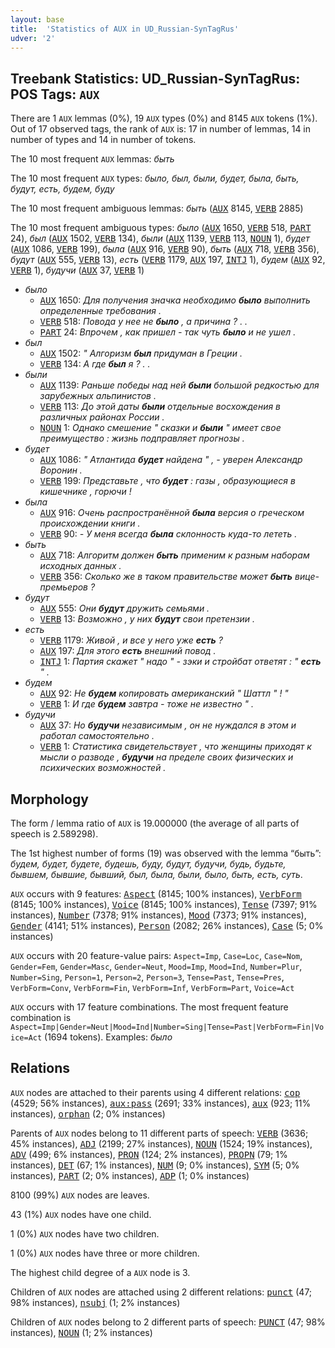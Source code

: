 ```yaml
---
layout: base
title:  'Statistics of AUX in UD_Russian-SynTagRus'
udver: '2'
---
```


## Treebank Statistics: UD_Russian-SynTagRus: POS Tags: `AUX`

There are 1 `AUX` lemmas (0%), 19 `AUX` types (0%) and 8145 `AUX` tokens (1%).
Out of 17 observed tags, the rank of `AUX` is: 17 in number of lemmas, 14 in number of types and 14 in number of tokens.

The 10 most frequent `AUX` lemmas: <em>быть</em>

The 10 most frequent `AUX` types:  <em>было, был, были, будет, была, быть, будут, есть, будем, буду</em>

The 10 most frequent ambiguous lemmas: <em>быть</em> (<tt><a href="ru_syntagrus-pos-AUX.html">AUX</a></tt> 8145, <tt><a href="ru_syntagrus-pos-VERB.html">VERB</a></tt> 2885)

The 10 most frequent ambiguous types:  <em>было</em> (<tt><a href="ru_syntagrus-pos-AUX.html">AUX</a></tt> 1650, <tt><a href="ru_syntagrus-pos-VERB.html">VERB</a></tt> 518, <tt><a href="ru_syntagrus-pos-PART.html">PART</a></tt> 24), <em>был</em> (<tt><a href="ru_syntagrus-pos-AUX.html">AUX</a></tt> 1502, <tt><a href="ru_syntagrus-pos-VERB.html">VERB</a></tt> 134), <em>были</em> (<tt><a href="ru_syntagrus-pos-AUX.html">AUX</a></tt> 1139, <tt><a href="ru_syntagrus-pos-VERB.html">VERB</a></tt> 113, <tt><a href="ru_syntagrus-pos-NOUN.html">NOUN</a></tt> 1), <em>будет</em> (<tt><a href="ru_syntagrus-pos-AUX.html">AUX</a></tt> 1086, <tt><a href="ru_syntagrus-pos-VERB.html">VERB</a></tt> 199), <em>была</em> (<tt><a href="ru_syntagrus-pos-AUX.html">AUX</a></tt> 916, <tt><a href="ru_syntagrus-pos-VERB.html">VERB</a></tt> 90), <em>быть</em> (<tt><a href="ru_syntagrus-pos-AUX.html">AUX</a></tt> 718, <tt><a href="ru_syntagrus-pos-VERB.html">VERB</a></tt> 356), <em>будут</em> (<tt><a href="ru_syntagrus-pos-AUX.html">AUX</a></tt> 555, <tt><a href="ru_syntagrus-pos-VERB.html">VERB</a></tt> 13), <em>есть</em> (<tt><a href="ru_syntagrus-pos-VERB.html">VERB</a></tt> 1179, <tt><a href="ru_syntagrus-pos-AUX.html">AUX</a></tt> 197, <tt><a href="ru_syntagrus-pos-INTJ.html">INTJ</a></tt> 1), <em>будем</em> (<tt><a href="ru_syntagrus-pos-AUX.html">AUX</a></tt> 92, <tt><a href="ru_syntagrus-pos-VERB.html">VERB</a></tt> 1), <em>будучи</em> (<tt><a href="ru_syntagrus-pos-AUX.html">AUX</a></tt> 37, <tt><a href="ru_syntagrus-pos-VERB.html">VERB</a></tt> 1)


* <em>было</em>
  * <tt><a href="ru_syntagrus-pos-AUX.html">AUX</a></tt> 1650: <em>Для получения значка необходимо <b>было</b> выполнить определенные требования .</em>
  * <tt><a href="ru_syntagrus-pos-VERB.html">VERB</a></tt> 518: <em>Повода у нее не <b>было</b> , а причина ? . .</em>
  * <tt><a href="ru_syntagrus-pos-PART.html">PART</a></tt> 24: <em>Впрочем , как пришел - так чуть <b>было</b> и не ушел .</em>
* <em>был</em>
  * <tt><a href="ru_syntagrus-pos-AUX.html">AUX</a></tt> 1502: <em>" Алгоризм <b>был</b> придуман в Греции .</em>
  * <tt><a href="ru_syntagrus-pos-VERB.html">VERB</a></tt> 134: <em>А где <b>был</b> я ? . .</em>
* <em>были</em>
  * <tt><a href="ru_syntagrus-pos-AUX.html">AUX</a></tt> 1139: <em>Раньше победы над ней <b>были</b> большой редкостью для зарубежных альпинистов .</em>
  * <tt><a href="ru_syntagrus-pos-VERB.html">VERB</a></tt> 113: <em>До этой даты <b>были</b> отдельные восхождения в различных районах России .</em>
  * <tt><a href="ru_syntagrus-pos-NOUN.html">NOUN</a></tt> 1: <em>Однако смешение " сказки и <b>были</b> " имеет свое преимущество : жизнь подправляет прогнозы .</em>
* <em>будет</em>
  * <tt><a href="ru_syntagrus-pos-AUX.html">AUX</a></tt> 1086: <em>" Атлантида <b>будет</b> найдена " , - уверен Александр Воронин .</em>
  * <tt><a href="ru_syntagrus-pos-VERB.html">VERB</a></tt> 199: <em>Представьте , что <b>будет</b> : газы , образующиеся в кишечнике , горючи !</em>
* <em>была</em>
  * <tt><a href="ru_syntagrus-pos-AUX.html">AUX</a></tt> 916: <em>Очень распространённой <b>была</b> версия о греческом происхождении книги .</em>
  * <tt><a href="ru_syntagrus-pos-VERB.html">VERB</a></tt> 90: <em>- У меня всегда <b>была</b> склонность куда-то лететь .</em>
* <em>быть</em>
  * <tt><a href="ru_syntagrus-pos-AUX.html">AUX</a></tt> 718: <em>Алгоритм должен <b>быть</b> применим к разным наборам исходных данных .</em>
  * <tt><a href="ru_syntagrus-pos-VERB.html">VERB</a></tt> 356: <em>Сколько же в таком правительстве может <b>быть</b> вице-премьеров ?</em>
* <em>будут</em>
  * <tt><a href="ru_syntagrus-pos-AUX.html">AUX</a></tt> 555: <em>Они <b>будут</b> дружить семьями .</em>
  * <tt><a href="ru_syntagrus-pos-VERB.html">VERB</a></tt> 13: <em>Возможно , у них <b>будут</b> свои претензии .</em>
* <em>есть</em>
  * <tt><a href="ru_syntagrus-pos-VERB.html">VERB</a></tt> 1179: <em>Живой , и все у него уже <b>есть</b> ?</em>
  * <tt><a href="ru_syntagrus-pos-AUX.html">AUX</a></tt> 197: <em>Для этого <b>есть</b> внешний повод .</em>
  * <tt><a href="ru_syntagrus-pos-INTJ.html">INTJ</a></tt> 1: <em>Партия скажет " надо " - зэки и стройбат ответят : " <b>есть</b> " .</em>
* <em>будем</em>
  * <tt><a href="ru_syntagrus-pos-AUX.html">AUX</a></tt> 92: <em>Не <b>будем</b> копировать американский " Шаттл " ! "</em>
  * <tt><a href="ru_syntagrus-pos-VERB.html">VERB</a></tt> 1: <em>И где <b>будем</b> завтра - тоже не известно " .</em>
* <em>будучи</em>
  * <tt><a href="ru_syntagrus-pos-AUX.html">AUX</a></tt> 37: <em>Но <b>будучи</b> независимым , он не нуждался в этом и работал самостоятельно .</em>
  * <tt><a href="ru_syntagrus-pos-VERB.html">VERB</a></tt> 1: <em>Статистика свидетельствует , что женщины приходят к мысли о разводе , <b>будучи</b> на пределе своих физических и психических возможностей .</em>

## Morphology

The form / lemma ratio of `AUX` is 19.000000 (the average of all parts of speech is 2.589298).

The 1st highest number of forms (19) was observed with the lemma “быть”: <em>будем, будет, будете, будешь, буду, будут, будучи, будь, будьте, бывшем, бывшие, бывший, был, была, были, было, быть, есть, суть</em>.

`AUX` occurs with 9 features: <tt><a href="ru_syntagrus-feat-Aspect.html">Aspect</a></tt> (8145; 100% instances), <tt><a href="ru_syntagrus-feat-VerbForm.html">VerbForm</a></tt> (8145; 100% instances), <tt><a href="ru_syntagrus-feat-Voice.html">Voice</a></tt> (8145; 100% instances), <tt><a href="ru_syntagrus-feat-Tense.html">Tense</a></tt> (7397; 91% instances), <tt><a href="ru_syntagrus-feat-Number.html">Number</a></tt> (7378; 91% instances), <tt><a href="ru_syntagrus-feat-Mood.html">Mood</a></tt> (7373; 91% instances), <tt><a href="ru_syntagrus-feat-Gender.html">Gender</a></tt> (4141; 51% instances), <tt><a href="ru_syntagrus-feat-Person.html">Person</a></tt> (2082; 26% instances), <tt><a href="ru_syntagrus-feat-Case.html">Case</a></tt> (5; 0% instances)

`AUX` occurs with 20 feature-value pairs: `Aspect=Imp`, `Case=Loc`, `Case=Nom`, `Gender=Fem`, `Gender=Masc`, `Gender=Neut`, `Mood=Imp`, `Mood=Ind`, `Number=Plur`, `Number=Sing`, `Person=1`, `Person=2`, `Person=3`, `Tense=Past`, `Tense=Pres`, `VerbForm=Conv`, `VerbForm=Fin`, `VerbForm=Inf`, `VerbForm=Part`, `Voice=Act`

`AUX` occurs with 17 feature combinations.
The most frequent feature combination is `Aspect=Imp|Gender=Neut|Mood=Ind|Number=Sing|Tense=Past|VerbForm=Fin|Voice=Act` (1694 tokens).
Examples: <em>было</em>


## Relations

`AUX` nodes are attached to their parents using 4 different relations: <tt><a href="ru_syntagrus-dep-cop.html">cop</a></tt> (4529; 56% instances), <tt><a href="ru_syntagrus-dep-aux-pass.html">aux:pass</a></tt> (2691; 33% instances), <tt><a href="ru_syntagrus-dep-aux.html">aux</a></tt> (923; 11% instances), <tt><a href="ru_syntagrus-dep-orphan.html">orphan</a></tt> (2; 0% instances)

Parents of `AUX` nodes belong to 11 different parts of speech: <tt><a href="ru_syntagrus-pos-VERB.html">VERB</a></tt> (3636; 45% instances), <tt><a href="ru_syntagrus-pos-ADJ.html">ADJ</a></tt> (2199; 27% instances), <tt><a href="ru_syntagrus-pos-NOUN.html">NOUN</a></tt> (1524; 19% instances), <tt><a href="ru_syntagrus-pos-ADV.html">ADV</a></tt> (499; 6% instances), <tt><a href="ru_syntagrus-pos-PRON.html">PRON</a></tt> (124; 2% instances), <tt><a href="ru_syntagrus-pos-PROPN.html">PROPN</a></tt> (79; 1% instances), <tt><a href="ru_syntagrus-pos-DET.html">DET</a></tt> (67; 1% instances), <tt><a href="ru_syntagrus-pos-NUM.html">NUM</a></tt> (9; 0% instances), <tt><a href="ru_syntagrus-pos-SYM.html">SYM</a></tt> (5; 0% instances), <tt><a href="ru_syntagrus-pos-PART.html">PART</a></tt> (2; 0% instances), <tt><a href="ru_syntagrus-pos-ADP.html">ADP</a></tt> (1; 0% instances)

8100 (99%) `AUX` nodes are leaves.

43 (1%) `AUX` nodes have one child.

1 (0%) `AUX` nodes have two children.

1 (0%) `AUX` nodes have three or more children.

The highest child degree of a `AUX` node is 3.

Children of `AUX` nodes are attached using 2 different relations: <tt><a href="ru_syntagrus-dep-punct.html">punct</a></tt> (47; 98% instances), <tt><a href="ru_syntagrus-dep-nsubj.html">nsubj</a></tt> (1; 2% instances)

Children of `AUX` nodes belong to 2 different parts of speech: <tt><a href="ru_syntagrus-pos-PUNCT.html">PUNCT</a></tt> (47; 98% instances), <tt><a href="ru_syntagrus-pos-NOUN.html">NOUN</a></tt> (1; 2% instances)

